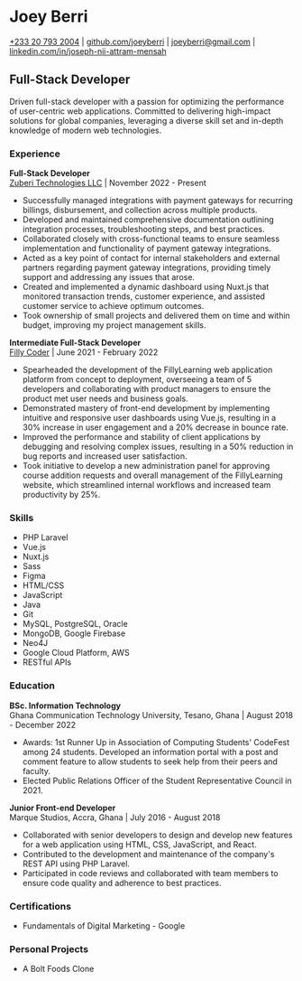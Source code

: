 # Joey Berri

[+233 20 793 2004](tel:+233207932004) | [github.com/joeyberri](https://github.com/joeyberri) | [joeyberri@gmail.com](mailto:joeyberri@gmail.com) | [linkedin.com/in/joseph-nii-attram-mensah](https://linkedin.com/in/joseph-nii-attram-mensah)

## Full-Stack Developer

Driven full-stack developer with a passion for optimizing the performance of user-centric web applications. Committed to delivering high-impact solutions for global companies, leveraging a diverse skill set and in-depth knowledge of modern web technologies.

### Experience

**Full-Stack Developer**\
[Zuberi Technologies LLC](https://www.zuberitech.com/) | November 2022 - Present

- Successfully managed integrations with payment gateways for recurring billings, disbursement, and collection across multiple products.
- Developed and maintained comprehensive documentation outlining integration processes, troubleshooting steps, and best practices.
- Collaborated closely with cross-functional teams to ensure seamless implementation and functionality of payment gateway integrations.
- Acted as a key point of contact for internal stakeholders and external partners regarding payment gateway integrations, providing timely support and addressing any issues that arose.
- Created and implemented a dynamic dashboard using Nuxt.js that monitored transaction trends, customer experience, and assisted customer service to achieve optimum outcomes.
- Took ownership of small projects and delivered them on time and within budget, improving my project management skills.

**Intermediate Full-Stack Developer**\
[Filly Coder](https://fillycoder.com/) | June 2021 - February 2022

- Spearheaded the development of the FillyLearning web application platform from concept to deployment, overseeing a team of 5 developers and collaborating with product managers to ensure the product met user needs and business goals.
- Demonstrated mastery of front-end development by implementing intuitive and responsive user dashboards using Vue.js, resulting in a 30% increase in user engagement and a 20% decrease in bounce rate.
- Improved the performance and stability of client applications by debugging and resolving complex issues, resulting in a 50% reduction in bug reports and increased user satisfaction.
- Took initiative to develop a new administration panel for approving course addition requests and overall management of the FillyLearning website, which streamlined internal workflows and increased team productivity by 25%.

### Skills

- PHP Laravel
- Vue.js
- Nuxt.js
- Sass
- Figma
- HTML/CSS
- JavaScript
- Java
- Git
- MySQL, PostgreSQL, Oracle
- MongoDB, Google Firebase
- Neo4J
- Google Cloud Platform, AWS
- RESTful APIs

### Education

**BSc. Information Technology**\
Ghana Communication Technology University, Tesano, Ghana | August 2018 - December 2022

- Awards: 1st Runner Up in Association of Computing Students' CodeFest among 24 students. Developed an information portal with a post and comment feature to allow students to seek help from their peers and faculty.
- Elected Public Relations Officer of the Student Representative Council in 2021.

**Junior Front-end Developer**\
Marque Studios, Accra, Ghana | July 2016 - August 2018

- Collaborated with senior developers to design and develop new features for a web application using HTML, CSS, JavaScript, and React.
- Contributed to the development and maintenance of the company's REST API using PHP Laravel.
- Participated in code reviews and collaborated with team members to ensure code quality and adherence to best practices.

### Certifications

- Fundamentals of Digital Marketing - Google

### Personal Projects

- A Bolt Foods Clone
